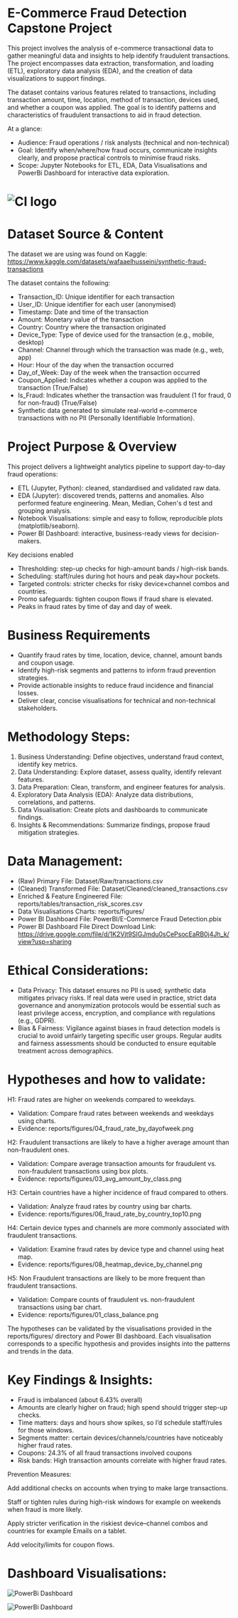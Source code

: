 # E-Commerce Fraud Detection Capstone Project

This project involves the analysis of e-commerce transactional data to gather meaningful data and insights to help identify fraudulent transactions. The project encompasses data extraction, transformation, and loading (ETL), exploratory data analysis (EDA), and the creation of data visualizations to support findings.

The dataset contains various features related to transactions, including transaction amount, time, location, method of transaction, devices used, and whether a coupon was applied. The goal is to identify patterns and characteristics of fraudulent transactions to aid in fraud detection.

At a glance:
* Audience: Fraud operations / risk analysts (technical and non-technical)
* Goal: Identify when/where/how fraud occurs, communicate insights clearly, and propose practical controls to minimise fraud risks.
* Scope: Jupyter Notebooks for ETL, EDA, Data Visualisations and PowerBi Dashboard for interactive data exploration.

# ![CI logo](https://codeinstitute.s3.amazonaws.com/fullstack/ci_logo_small.png)

# Dataset Source & Content
The dataset we are using was found on Kaggle:
https://www.kaggle.com/datasets/wafaaelhusseini/synthetic-fraud-transactions

The dataset contains the following:
- Transaction_ID: Unique identifier for each transaction
- User_ID: Unique identifier for each user (anonymised)
- Timestamp: Date and time of the transaction
- Amount: Monetary value of the transaction
- Country: Country where the transaction originated
- Device_Type: Type of device used for the transaction (e.g., mobile, desktop)
- Channel: Channel through which the transaction was made (e.g., web, app)
- Hour: Hour of the day when the transaction occurred
- Day_of_Week: Day of the week when the transaction occurred
- Coupon_Applied: Indicates whether a coupon was applied to the transaction (True/False)
- Is_Fraud: Indicates whether the transaction was fraudulent (1 for fraud, 0 for non-fraud) (True/False)
- Synthetic data generated to simulate real-world e-commerce transactions with no PII (Personally Identifiable Information).

# Project Purpose & Overview

This project delivers a lightweight analytics pipeline to support day-to-day fraud operations:
- ETL (Jupyter, Python): cleaned, standardised and validated raw data.
- EDA (Jupyter): discovered trends, patterns and anomalies. Also performed feature engineering. Mean, Median, Cohen's d test and grouping analysis.
- Notebook Visualisations: simple and easy to follow, reproducible plots (matplotlib/seaborn).
- Power BI Dashboard: interactive, business-ready views for decision-makers.

Key decisions enabled

- Thresholding: step-up checks for high-amount bands / high-risk bands.
- Scheduling: staff/rules during hot hours and peak day×hour pockets.
- Targeted controls: stricter checks for risky device×channel combos and countries.
- Promo safeguards: tighten coupon flows if fraud share is elevated.
- Peaks in fraud rates by time of day and day of week.

# Business Requirements

- Quantify fraud rates by time, location, device, channel, amount bands and coupon usage.
- Identify high-risk segments and patterns to inform fraud prevention strategies.
- Provide actionable insights to reduce fraud incidence and financial losses.
- Deliver clear, concise visualisations for technical and non-technical stakeholders.

# Methodology Steps:
1. Business Understanding: Define objectives, understand fraud context, identify key metrics.
2. Data Understanding: Explore dataset, assess quality, identify relevant features.
3. Data Preparation: Clean, transform, and engineer features for analysis.
4. Exploratory Data Analysis (EDA): Analyze data distributions, correlations, and patterns.
5. Data Visualisation: Create plots and dashboards to communicate findings.
6. Insights & Recommendations: Summarize findings, propose fraud mitigation strategies.

# Data Management:
- (Raw) Primary File: Dataset/Raw/transactions.csv
- (Cleaned) Transformed File: Dataset/Cleaned/cleaned_transactions.csv
- Enriched & Feature Engineered File: reports/tables/transaction_risk_scores.csv
- Data Visualisations Charts: reports/figures/
- Power BI Dashboard File: PowerBI/E-Commerce Fraud Detection.pbix
- Power BI Dashboard File Direct Download Link: https://drive.google.com/file/d/1K2Vjt9SIGJmdu0sCePsocEaRB0j4Jh_k/view?usp=sharing

# Ethical Considerations:
- Data Privacy: This dataset ensures no PII is used; synthetic data mitigates privacy risks. If real data were used in practice, strict data governance and anonymization protocols would be essential such as least privilege access, encryption, and compliance with regulations (e.g., GDPR).
- Bias & Fairness: Vigilance against biases in fraud detection models is crucial to avoid unfairly targeting specific user groups. Regular audits and fairness assessments should be conducted to ensure equitable treatment across demographics.

# Hypotheses and how to validate:

H1: Fraud rates are higher on weekends compared to weekdays.
- Validation: Compare fraud rates between weekends and weekdays using charts.
- Evidence: reports/figures/04_fraud_rate_by_dayofweek.png

H2: Fraudulent transactions are likely to have a higher average amount than non-fraudulent ones.
- Validation: Compare average transaction amounts for fraudulent vs. non-fraudulent transactions using box plots.
- Evidence: reports/figures/03_avg_amount_by_class.png

H3: Certain countries have a higher incidence of fraud compared to others.
- Validation: Analyze fraud rates by country using bar charts.
- Evidence: reports/figures/06_fraud_rate_by_country_top10.png

H4: Certain device types and channels are more commonly associated with fraudulent transactions.
- Validation: Examine fraud rates by device type and channel using heat map.
- Evidence: reports/figures/08_heatmap_device_by_channel.png

H5: Non Fraudulent transactions are likely to be more frequent than fraudulent transactions.
- Validation: Compare counts of fraudulent vs. non-fraudulent transactions using bar chart.
- Evidence: reports/figures/01_class_balance.png

The hypotheses can be validated by the visualisations provided in the reports/figures/ directory and Power BI dashboard. Each visualisation corresponds to a specific hypothesis and provides insights into the patterns and trends in the data.


# Key Findings & Insights:

- Fraud is imbalanced (about 6.43% overall)
- Amounts are clearly higher on fraud; high spend should trigger step-up checks.
- Time matters: days and hours show spikes, so I’d schedule staff/rules for those windows.
- Segments matter: certain devices/channels/countries have noticeably higher fraud rates.
- Coupons: 24.3% of all fraud transactions involved coupons
- Risk bands: High transaction amounts correlate with higher fraud rates.

Prevention Measures:

Add additional checks on accounts when trying to make large transactions.

Staff or tighten rules during high-risk windows for example on weekends when fraud is more likely.

Apply stricter verification in the riskiest device–channel combos and countries for example Emails on a tablet.

Add velocity/limits for coupon flows.


# Dashboard Visualisations:


![PowerBi Dashboard](PowerBI/PowerBi-Screenshot.png)

![PowerBi Dashboard](PowerBI/PowerBi-Screenshot-2.png)